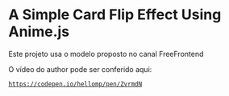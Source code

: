 <h1>A Simple Card Flip Effect Using Anime.js</h1>

<p>Este projeto usa o modelo proposto no canal FreeFrontend</p>
<p>O vídeo do author pode ser conferido aqui:</p>

<code>https://codepen.io/hellomp/pen/ZvrmdN</code>
